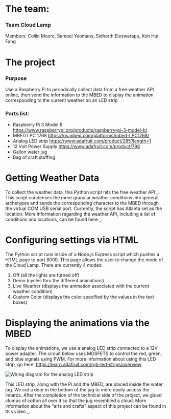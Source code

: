 # The team: 
### Team Cloud Lamp
Members: Collin Moore, Samuel Yeomans, Sidharth Eleswarapu, Koh Hui Fang

# The project
### Purpose 
Use a Raspberry Pi to periodically collect data from a free weather API online, then send the information to the MBED to display the animation corresponding to the current weather on an LED strip

### Parts list: 
- Raspberry Pi 3 Model B https://www.raspberrypi.org/products/raspberry-pi-3-model-b/
- MBED LPC 1768 https://os.mbed.com/platforms/mbed-LPC1768/
- Analog LED strip https://www.adafruit.com/product/285?length=1
- 12 Volt Power Supply https://www.adafruit.com/product/798
- Gallon water jug
- Bag of craft stuffing

# Getting Weather Data
To collect the weather data, this Python script hits the free weather API _. This script condenses the more granular weather conditions into general archetypes and sends the corresponding character to the MBED through the virtual COM USB serial port. Currently, the script has Atlanta set as the location. More information regarding the weather API, including a list of conditions and locations, can be found here _.

# Configuring settings via HTML
The Python script runs inside of a Node.js Express script which pushes a HTML page to port 8000. This page allows the user to change the mode of the Cloud Lamp. There are currently 4 modes:
1. Off (all the lights are turned off)
2. Demo (cycles thru the different animations)
3. Live Weather (displays the animation associated with the current weather condition)
4. Custom Color (displays the color specified by the values in the text boxes)

# Displaying the animations via the MBED
To display the animations, we use a analog LED strip connected to a 12V power adapter. The circuit below uses MOSFETS to control the red, green, and blue signals using PWM. For more information about using this LED strip, go here: https://learn.adafruit.com/rgb-led-strips/overview

![Wiring diagram for the analog LED strip](https://cdn-learn.adafruit.com/assets/assets/000/002/692/original/led_strips_ledstripfet.gif?1448059609)

This LED strip, along with the Pi and the MBED, are placed inside the water jug. We cut a door in the bottom of the jug to more easily access the innards. After the completion of the technical side of the project, we glued clumps of cotton all over it so that the jug resembled a cloud. More information about the “arts and crafts” aspect of this project can be found in this video _.
